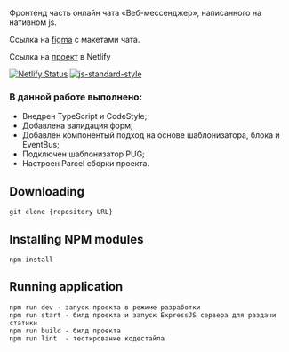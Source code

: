 Фронтенд часть онлайн чата «Веб-мессенджер», написанного на нативном js. 

Ссылка на [figma](https://www.figma.com/file/TLC6aQggQus6r9cshtwNth/messenger?node-id=0%3A1) с макетами чата.

Ссылка на [проект](https://sharp-curran-77087d.netlify.app/) в Netlify 

[![Netlify Status](https://api.netlify.com/api/v1/badges/8da90d0e-f0d6-47c5-8ff2-af04e8cfbd30/deploy-status)](https://app.netlify.com/sites/sharp-curran-77087d/deploys)
[![js-standard-style](https://img.shields.io/badge/code%20style-standard-brightgreen.svg)](http://standardjs.com)

### В данной работе выполнено:
* Внедрен TypeScript и CodeStyle;
* Добавлена валидация форм;
* Добавлен компонентый подход на основе шаблонизатора, блока и EventBus;
* Подключен шаблонизатор PUG;
* Настроен Parcel сборки проекта.

## Downloading

```
git clone {repository URL}
```

## Installing NPM modules

```
npm install
```

## Running application

```
npm run dev - запуск проекта в режиме разработки
npm run start - билд проекта и запуск ExpressJS сервера для раздачи статики
npm run build - билд проекта
npm run lint  - тестирование кодестайла
```

